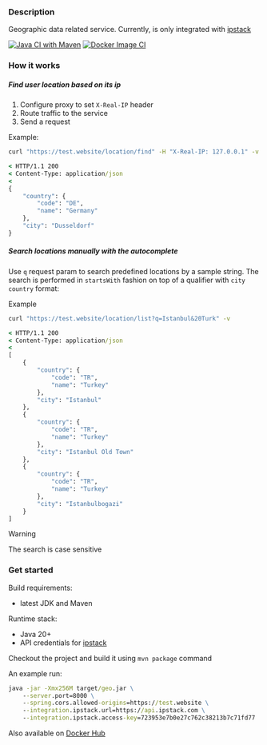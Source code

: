### Description

Geographic data related service. Currently, is only integrated with [ipstack](https://ipstack.com)

[![Java CI with Maven](https://github.com/WildDev/geo/actions/workflows/maven.yml/badge.svg)](https://github.com/WildDev/geo/actions/workflows/maven.yml) [![Docker Image CI](https://github.com/WildDev/geo/actions/workflows/docker-image.yml/badge.svg)](https://github.com/WildDev/geo/actions/workflows/docker-image.yml)

### How it works

##### Find user location based on its ip
1. Configure proxy to set `X-Real-IP` header
2. Route traffic to the service
3. Send a request

Example:
```cmd
curl "https://test.website/location/find" -H "X-Real-IP: 127.0.0.1" -v

< HTTP/1.1 200
< Content-Type: application/json
<
{
    "country": {
        "code": "DE",
        "name": "Germany"
    },
    "city": "Dusseldorf"
}
```

##### Search locations manually with the autocomplete

Use `q` request param to search predefined locations by a sample string. The search is performed in `startsWith` fashion on top of a qualifier with `city country` format:

Example
```cmd
curl "https://test.website/location/list?q=Istanbul&20Turk" -v

< HTTP/1.1 200 
< Content-Type: application/json
<
[
    {
        "country": {
            "code": "TR",
            "name": "Turkey"
        },
        "city": "Istanbul"
    },
    {
        "country": {
            "code": "TR",
            "name": "Turkey"
        },
        "city": "Istanbul Old Town"
    },
    {
        "country": {
            "code": "TR",
            "name": "Turkey"
        },
        "city": "Istanbulbogazi"
    }
]
```

> [!WARNING]
> The search is case sensitive

### Get started

Build requirements:
* latest JDK and Maven

Runtime stack:
* Java 20+
* API credentials for [ipstack](https://ipstack.com)

Checkout the project and build it using `mvn package` command

An example run:

```cmd
java -jar -Xmx256M target/geo.jar \
    --server.port=8000 \
    --spring.cors.allowed-origins=https://test.website \
    --integration.ipstack.url=https://api.ipstack.com \
    --integration.ipstack.access-key=723953e7b0e27c762c38213b7c71fd77
```

Also available on [Docker Hub](https://hub.docker.com/r/wilddev/geo)
